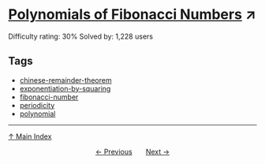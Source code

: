 # [Polynomials of Fibonacci Numbers](https://projecteuler.net/problem=435) ↗️

Difficulty rating: 30%
Solved by: 1,228 users
## Tags

- [chinese-remainder-theorem](../tags/chinese-remainder-theorem.md)
- [exponentiation-by-squaring](../tags/exponentiation-by-squaring.md)
- [fibonacci-number](../tags/fibonacci-number.md)
- [periodicity](../tags/periodicity.md)
- [polynomial](../tags/polynomial.md)



---

[↑ Main Index](../README.md)


<div align=center><a href='434.md'>← Previous</a> &nbsp;&nbsp; &nbsp;&nbsp;  <a href='436.md'>Next →</a></div>
